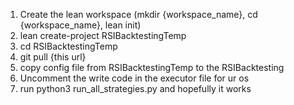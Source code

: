 1. Create the lean workspace (mkdir {workspace_name}, cd {workspace_name}, lean init)
2. lean create-project RSIBacktestingTemp
3. cd RSIBacktestingTemp
4. git pull {this url}
5. copy config file from RSIBacktestingTemp to the RSIBacktesting
6. Uncomment the write code in the executor file for ur os
7. run python3 run_all_strategies.py and hopefully it works